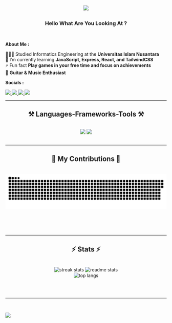 <h1 align="center">
    <img src="https://readme-typing-svg.herokuapp.com/?font=Montserrat&size=35&center=true&vCenter=true&width=500&height=70&duration=4000&lines=Hi+There!+👋;+I'm+Azril+Pramudia!;" />
</h1>

<h3 align="center">Hello What Are You Looking At ?</h3>

<br/>

<div>

<strong>About Me :</strong>

👩🏻‍🎓 Studied Informatics Engineering at the **Universitas Islam Nusantara**<br>
🌱 I’m currently learning **JavaScript, Express, React, and TailwindCSS**<br>
⚡ Fun fact **Play games in your free time and focus on achievements**<br>
🎸 **Guitar & Music Enthusiast**

</div>

<div>

  <strong>Socials :</strong>
  
  <a href="https://linkedin.com/in/azril-pramudia-anugrah-202a872a6" target="_blank">
    <img src="https://img.shields.io/badge/LinkedIn-0077B5?style=for-the-badge&logo=linkedin&logoColor=white" target="_blank" />
  </a>
  <a href="https://instagram.com/azrilpramudia" target="_blank">
    <img src="https://img.shields.io/badge/Instagram-E4405F?style=for-the-badge&logo=instagram&logoColor=white" target="_blank" />
  </a>
  <a href="https://x.com/azrilpramudia" target="_blank">
    <img src="https://img.shields.io/badge/X-000000?style=for-the-badge&logo=x&logoColor=white" target="_blank" />
  </a>
  <a href="https://www.facebook.com/azril.pramudia.01" target="_blank">
    <img src="https://img.shields.io/badge/Facebook-%231877F2.svg?style=for-the-badge&logo=Facebook&logoColor=white" target="_blank" />
  </a>
</div>

 <hr/>

<h2 align="center">⚒️ Languages-Frameworks-Tools ⚒️</h2>
<br/>
<div align="center">
    <img src="https://skillicons.dev/icons?i=html,css,javascript,nodejs,react,figma,tailwind,git" />
    <img src="https://skillicons.dev/icons?i=express,mongodb,mysql,linux,postman,vite" /><br>
</div>

<br/>
<hr/>

<div align="center">
  <h2>🐍 My Contributions 🐍</h2>
  <br>
  <img alt="snake eating my contributions" src="https://raw.githubusercontent.com/Azrilpramudia/Azrilpramudia/output/github-contribution-grid-snake.svg" />
  
  <br/><br/><br/>
</div>

<hr/>

<h2 align="center">⚡ Stats ⚡</h2>
<br>
<div align=center>
  <img width=390 src="https://github-readme-streak-stats.herokuapp.com/?user=Azrilpramudia&theme=blueberry&hide_border=false" alt="streak stats"/>
  <img width=390 src="https://github-readme-stats.vercel.app/api?username=Azrilpramudia&theme=blueberry&hide_border=false&include_all_commits=false&count_private=false" alt="readme stats" />
  <br/>
  <img width=325 align="center" src="https://github-readme-stats.vercel.app/api/top-langs/?username=Azrilpramudia&theme=blueberry&hide_border=false&include_all_commits=false&count_private=false&layout=compact" alt="top langs" />
</div>

<br/><br/>

<hr/>

<br/>

 [![](https://visitcount.itsvg.in/api?id=Azrilpramudia&icon=5&color=1)](https://visitcount.itsvg.in)
